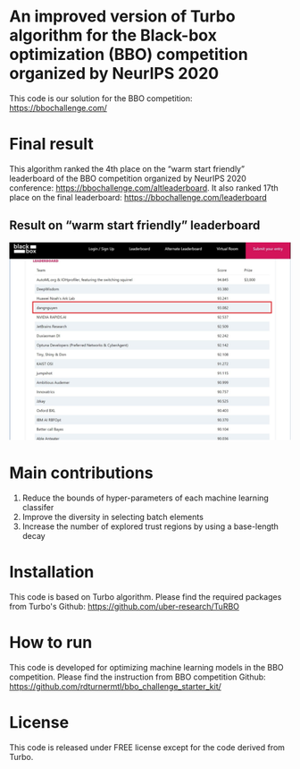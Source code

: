 # An improved version of Turbo algorithm for the Black-box optimization (BBO) competition organized by NeurIPS 2020
This code is our solution for the BBO competition: https://bbochallenge.com/

# Final result
This algorithm ranked the 4th place on the “warm start friendly” leaderboard of the BBO competition organized by NeurIPS 2020 conference: https://bbochallenge.com/altleaderboard. It also ranked 17th place on the final leaderboard: https://bbochallenge.com/leaderboard

## Result on “warm start friendly” leaderboard
![leaderboard](https://github.com/nphdang/turbo_bbo_neurips_2020/blob/master/leaderboard.jpg)

# Main contributions
1. Reduce the bounds of hyper-parameters of each machine learning classifer
2. Improve the diversity in selecting batch elements
3. Increase the number of explored trust regions by using a base-length decay

# Installation
This code is based on Turbo algorithm. Please find the required packages from Turbo's Github: https://github.com/uber-research/TuRBO

# How to run
This code is developed for optimizing machine learning models in the BBO competition. Please find the instruction from BBO competition Github: https://github.com/rdturnermtl/bbo_challenge_starter_kit/

# License
This code is released under FREE license except for the code derived from Turbo.
